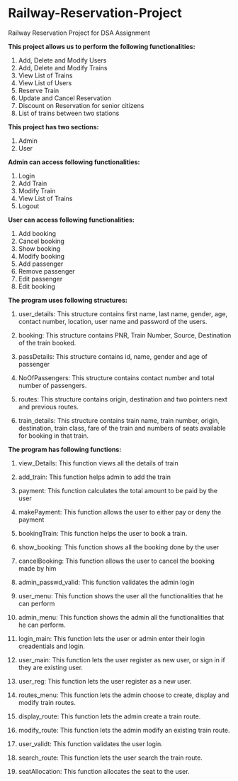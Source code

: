 # Railway-Reservation-Project
Railway Reservation Project for DSA Assignment

**This project allows us to perform the following functionalities:**

1. Add, Delete and Modify Users
2. Add, Delete and Modify Trains
3. View List of Trains
4. View List of Users
5. Reserve Train
6. Update and Cancel Reservation
7. Discount on Reservation for senior citizens
8. List of trains between two stations

**This project has two sections:**

1. Admin
2. User

**Admin can access following functionalities:**
1. Login
2. Add Train
3. Modify Train
4. View List of Trains
5. Logout

**User can access following functionalities:**
1. Add booking
2. Cancel booking
3. Show booking 
4. Modify booking 
5. Add passenger 
6. Remove passenger
7. Edit passenger
8. Edit booking

**The program uses following structures:**

1. user_details: This structure contains first name, last name, gender, age, contact number, location, user name and password of the users.

2. booking: This structure contains PNR, Train Number, Source, Destination of the train booked.

3. passDetails: This structure contains id, name, gender and age of passenger

4. NoOfPassengers: This structure contains contact number and total number of passengers.

5. routes: This structure contains origin, destination and two pointers next and previous routes.

6. train_details: This structure contains train name, train number, origin, destination, train class, fare of the train and numbers of seats available for booking in that train.


**The program has following functions:**

1. view_Details: This function views all the details of train

2. add_train: This function helps admin to add the train

3. payment: This function calculates the total amount to be paid by the user 

4. makePayment: This function allows the user to either pay or deny the payment

5. bookingTrain: This function helps the user to book a train.

6. show_booking: This function shows all the booking done by the user 

7. cancelBooking: This function allows the user to cancel the booking made by him

8. admin_passwd_valid: This function validates the admin login

9. user_menu: This function shows the user all the functionalities that he can perform

10. admin_menu: This function shows the admin all the functionalities that he can perform.

11. login_main: This function lets the user or admin enter their login creadentials and login.

12. user_main: This function lets the user register as new user, or sign in if they are existing user.

13. user_reg: This function lets the user register as a new user.

14. routes_menu: This function lets the admin choose to create, display and modify train routes.

15. display_route: This function lets the admin create a train route.

16. modify_route: This function lets the admin modify an existing train route.

17. user_validt: This function validates the user login.

18. search_route: This function lets the user search the train route.

19. seatAllocation: This function allocates the seat to the user.
